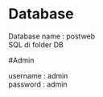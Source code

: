# Database

Database name : postweb  
SQL di folder DB  

#Admin  

username : admin  
password : admin
